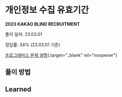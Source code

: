 # 개인정보 수집 유효기간

**2023 KAKAO BLIND RECRUITMENT**

풀이 일자: 23.03.01

정답률: 34% (23.03.01 기준)

[프로그래머스 문제 설명](https://school.programmers.co.kr/learn/courses/30/lessons/150370){:target="_blank" rel="noopener"}


## 풀이 방법



## Learned
